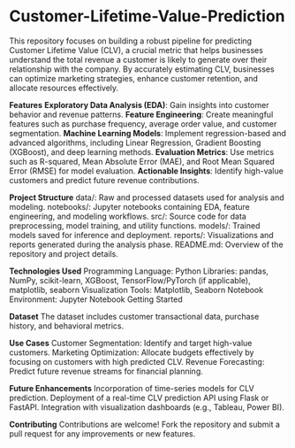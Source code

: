 # Customer-Lifetime-Value-Prediction
This repository focuses on building a robust pipeline for predicting Customer Lifetime Value (CLV), a crucial metric that helps businesses understand the total revenue a customer is likely to generate over their relationship with the company. By accurately estimating CLV, businesses can optimize marketing strategies, enhance customer retention, and allocate resources effectively.

**Features**
**Exploratory Data Analysis (EDA)**: Gain insights into customer behavior and revenue patterns.
**Feature Engineering**: Create meaningful features such as purchase frequency, average order value, and customer segmentation.
**Machine Learning Models**: Implement regression-based and advanced algorithms, including Linear Regression, Gradient Boosting (XGBoost), and deep learning methods.
**Evaluation Metrics**: Use metrics such as R-squared, Mean Absolute Error (MAE), and Root Mean Squared Error (RMSE) for model evaluation.
**Actionable Insights**: Identify high-value customers and predict future revenue contributions.

**Project Structure**
data/: Raw and processed datasets used for analysis and modeling.
notebooks/: Jupyter notebooks containing EDA, feature engineering, and modeling workflows.
src/: Source code for data preprocessing, model training, and utility functions.
models/: Trained models saved for inference and deployment.
reports/: Visualizations and reports generated during the analysis phase.
README.md: Overview of the repository and project details.

**Technologies Used**
Programming Language: Python
Libraries: pandas, NumPy, scikit-learn, XGBoost, TensorFlow/PyTorch (if applicable), matplotlib, seaborn
Visualization Tools: Matplotlib, Seaborn
Notebook Environment: Jupyter Notebook
Getting Started

**Dataset**
The dataset includes customer transactional data, purchase history, and behavioral metrics.

**Use Cases**
Customer Segmentation: Identify and target high-value customers.
Marketing Optimization: Allocate budgets effectively by focusing on customers with high predicted CLV.
Revenue Forecasting: Predict future revenue streams for financial planning.

**Future Enhancements**
Incorporation of time-series models for CLV prediction.
Deployment of a real-time CLV prediction API using Flask or FastAPI.
Integration with visualization dashboards (e.g., Tableau, Power BI).

**Contributing**
Contributions are welcome! Fork the repository and submit a pull request for any improvements or new features.

